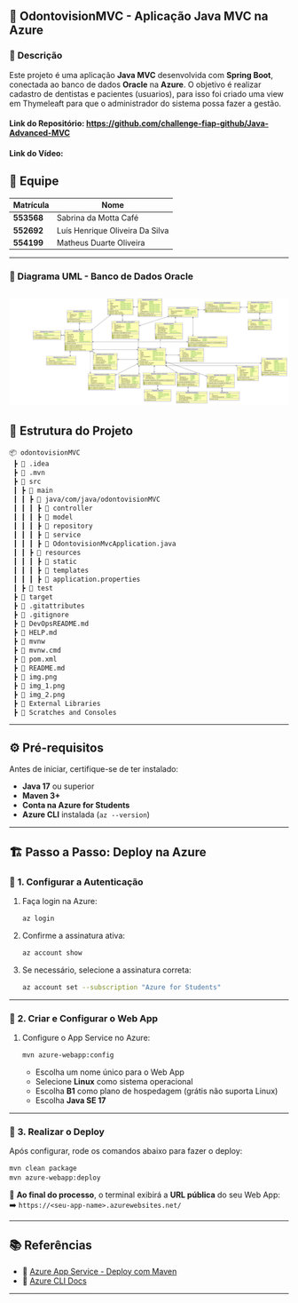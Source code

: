 
## 🚀 **OdontovisionMVC - Aplicação Java MVC na Azure**
### 📌 **Descrição**
Este projeto é uma aplicação **Java MVC** desenvolvida com **Spring Boot**, conectada ao banco de dados **Oracle** na **Azure**. O objetivo é realizar cadastro de dentistas e pacientes (usuarios), para isso foi criado uma view em Thymeleaft para que o administrador do sistema possa fazer a gestão.

#### Link do Repositório: https://github.com/challenge-fiap-github/Java-Advanced-MVC
#### Link do Vídeo: 

## 👥 Equipe

| Matrícula  | Nome                              |
|------------|-----------------------------------|
| **553568** | Sabrina da Motta Café            |
| **552692** | Luís Henrique Oliveira Da Silva  |
| **554199** | Matheus Duarte Oliveira          |

---
### 🔹 Diagrama UML - Banco de Dados Oracle
![img_2.png](img_2.png)
---

## 📂 **Estrutura do Projeto**
```
📦 odontovisionMVC
 ┣ 📂 .idea
 ┣ 📂 .mvn
 ┣ 📂 src
 ┃ ┣ 📂 main
 ┃ ┃ ┣ 📂 java/com/java/odontovisionMVC
 ┃ ┃ ┃ ┣ 📂 controller
 ┃ ┃ ┃ ┣ 📂 model
 ┃ ┃ ┃ ┣ 📂 repository
 ┃ ┃ ┃ ┣ 📂 service
 ┃ ┃ ┃ ┣ 📜 OdontovisionMvcApplication.java
 ┃ ┃ ┣ 📂 resources
 ┃ ┃ ┃ ┣ 📂 static
 ┃ ┃ ┃ ┣ 📂 templates
 ┃ ┃ ┃ ┣ 📜 application.properties
 ┃ ┣ 📂 test
 ┣ 📂 target
 ┣ 📜 .gitattributes
 ┣ 📜 .gitignore
 ┣ 📜 DevOpsREADME.md
 ┣ 📜 HELP.md
 ┣ 📜 mvnw
 ┣ 📜 mvnw.cmd
 ┣ 📜 pom.xml
 ┣ 📜 README.md
 ┣ 📜 img.png
 ┣ 📜 img_1.png
 ┣ 📜 img_2.png
 ┣ 📂 External Libraries
 ┣ 📂 Scratches and Consoles
```

---

## ⚙️ **Pré-requisitos**
Antes de iniciar, certifique-se de ter instalado:
- **Java 17** ou superior
- **Maven 3+**
- **Conta na Azure for Students**
- **Azure CLI** instalada (`az --version`)

---

## 🏗 **Passo a Passo: Deploy na Azure**
### 🔹 **1. Configurar a Autenticação**
1. Faça login na Azure:
   ```bash
   az login
   ```
2. Confirme a assinatura ativa:
   ```bash
   az account show
   ```
3. Se necessário, selecione a assinatura correta:
   ```bash
   az account set --subscription "Azure for Students"
   ```

---

### 🔹 **2. Criar e Configurar o Web App**
1. Configure o App Service no Azure:
   ```bash
   mvn azure-webapp:config
   ```
    - Escolha um nome único para o Web App
    - Selecione **Linux** como sistema operacional
    - Escolha **B1** como plano de hospedagem (grátis não suporta Linux)
    - Escolha **Java SE 17**

---

### 🔹 **3. Realizar o Deploy**
Após configurar, rode os comandos abaixo para fazer o deploy:

```bash
mvn clean package
mvn azure-webapp:deploy
```

🔹 **Ao final do processo**, o terminal exibirá a **URL pública** do seu Web App:  
➡️ `https://<seu-app-name>.azurewebsites.net/`

---

## 📚 **Referências**
- 📖 [Azure App Service - Deploy com Maven](https://learn.microsoft.com/pt-br/azure/app-service/quickstart-java?tabs=springboot&pivots=java-javase)
- 📖 [Azure CLI Docs](https://learn.microsoft.com/pt-br/cli/azure/install-azure-cli)

---
